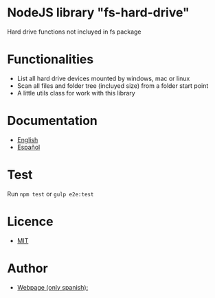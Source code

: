 # NodeJS library "fs-hard-drive"

Hard drive functions not incluyed in fs package

# Functionalities

* List all hard drive devices mounted by windows, mac or linux
* Scan all files and folder tree (incluyed size) from a folder start point
* A little utils class for work with this library

# Documentation

* [English](https://github.com/vzenix/fs-hard-drive/wiki)
* [Español](https://github.com/vzenix/fs-hard-drive/wiki/ES_Inicio)

# Test

Run `npm test` or `gulp e2e:test`

# Licence

* [MIT](https://github.com/vzenix/fs-hard-drive/blob/master/LICENSE)

# Author

* [Webpage (only spanish):](https://vzenix.es) 
